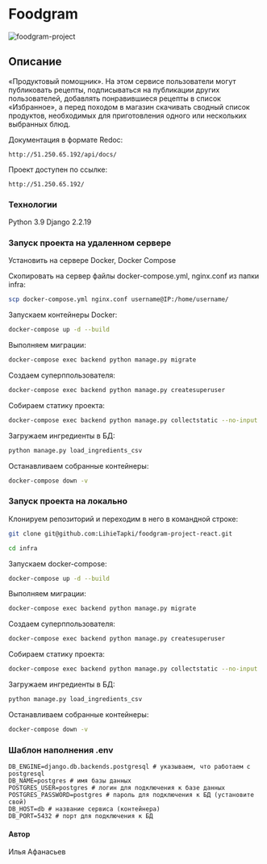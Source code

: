 # Foodgram

![foodgram-project](https://github.com/LihieTapki/foodgram-project-react/actions/workflows/main.yml/badge.svg)

## Описание

«Продуктовый помощник». На этом сервисе пользователи могут публиковать рецепты, подписываться на публикации других пользователей, добавлять понравившиеся рецепты в список «Избранное», а перед походом в магазин скачивать сводный список продуктов, необходимых для приготовления одного или нескольких выбранных блюд.

Документация в формате Redoc:

```HTTP
http://51.250.65.192/api/docs/
```

Проект доступен по ссылке:

```HTTP
http://51.250.65.192/
```

### Технологии

Python 3.9
Django 2.2.19

### Запуск проекта на удаленном сервере

Установить на сервере Docker, Docker Compose

Скопировать на сервер файлы docker-compose.yml, nginx.conf из папки infra:

```bash
scp docker-compose.yml nginx.conf username@IP:/home/username/
```

Запускаем контейнеры Docker:

```bash
docker-compose up -d --build
```

Выполняем миграции:

```bash
docker-compose exec backend python manage.py migrate
```

Создаем суперппользователя:

```bash
docker-compose exec backend python manage.py createsuperuser
```

Собираем статику проекта:

```bash
docker-compose exec backend python manage.py collectstatic --no-input
```

Загружаем ингредиенты в БД:

```bash
python manage.py load_ingredients_csv
```

Останавливаем собранные контейнеры:

```bash
docker-compose down -v 
```

### Запуск проекта на локально

Клонируем репозиторий и переходим в него в командной строке:

```bash
git clone git@github.com:LihieTapki/foodgram-project-react.git
```

```bash
cd infra
```

Запускаем docker-compose:

```bash
docker-compose up -d --build
```

Выполняем миграции:

```bash
docker-compose exec backend python manage.py migrate
```

Создаем суперппользователя:

```bash
docker-compose exec backend python manage.py createsuperuser
```

Собираем статику проекта:

```bash
docker-compose exec backend python manage.py collectstatic --no-input
```

Загружаем ингредиенты в БД:

```bash
python manage.py load_ingredients_csv
```

Останавливаем собранные контейнеры:

```bash
docker-compose down -v 
```

### Шаблон наполнения .env

```
DB_ENGINE=django.db.backends.postgresql # указываем, что работаем с postgresql
DB_NAME=postgres # имя базы данных
POSTGRES_USER=postgres # логин для подключения к базе данных
POSTGRES_PASSWORD=postgres # пароль для подключения к БД (установите свой)
DB_HOST=db # название сервиса (контейнера)
DB_PORT=5432 # порт для подключения к БД 
```


#### Автор

Илья Афанасьев
